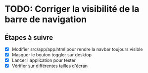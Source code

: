 # TODO: Corriger la visibilité de la barre de navigation

## Étapes à suivre
- [x] Modifier src/app/app.html pour rendre la navbar toujours visible
- [x] Masquer le bouton toggler sur desktop
- [x] Lancer l'application pour tester
- [x] Vérifier sur différentes tailles d'écran
